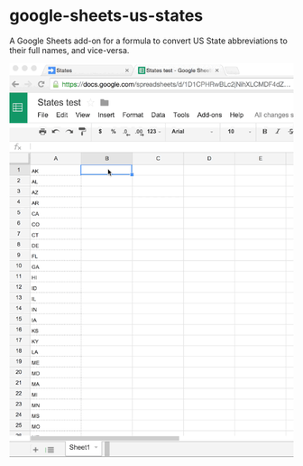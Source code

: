 # google-sheets-us-states
A Google Sheets add-on for a formula to convert US State abbreviations to their full names, and vice-versa.

![Demo](demo.gif)
